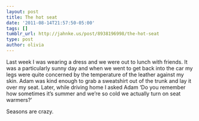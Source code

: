 ```yaml
---
layout: post
title: The hot seat
date: '2011-08-14T21:57:50-05:00'
tags: []
tumblr_url: http://jahnke.us/post/8938196998/the-hot-seat
type: post
author: olivia
---
```


Last week I was wearing a dress and we were out to lunch with friends. It was a particularly sunny day and when we went to get back into the car my legs were quite concerned by the temperature of the leather against my skin. Adam was kind enough to grab a sweatshirt out of the trunk and lay it over my seat. Later, while driving home I asked Adam ‘Do you remember how sometimes it’s summer and we’re so cold we actually turn on seat warmers?’ 

Seasons are crazy.

